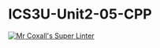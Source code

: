 # ICS3U-Unit2-05-CPP

[![Mr Coxall's Super Linter](https://github.com/CristianoSellitto/ICS3U-Unit2-05-CPP/workflows/Mr%20Coxall's%20Super%20Linter/badge.svg)](https://github.com/CristianoSellitto/ICS3U-Unit2-05-CPP/actions/)
